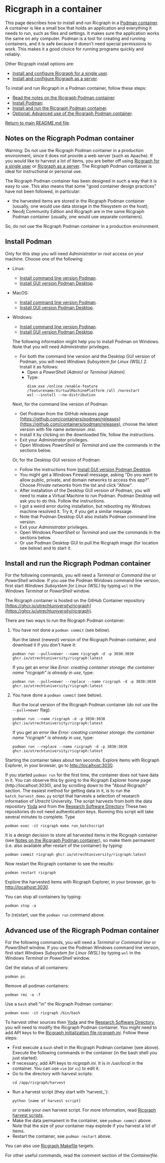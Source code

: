 # Ricgraph in a container
This page describes how to install and run Ricgraph in a 
[Podman container](https://podman.io).
A container is like a small box that holds an application and everything 
it needs to run, such as files and settings. It
makes sure the application works the same on any computer. 
Podman is a tool for creating and running containers, and it
is safe because it doesn't need special permissions to work. 
This makes it a good choice for running programs quickly and reliably.

Other Ricgraph install options are:

* [Install and configure
  Ricgraph for a single user](ricgraph_install_configure.md#install-and-configure-ricgraph).
* [Install and configure
  Ricgraph as a server](ricgraph_as_server.md#ricgraph-as-a-server-on-linux).
 
To install and run Ricgraph in a Podman container, 
follow these steps:

* [Read the notes on the Ricgraph Podman container](#notes-on-the-ricgraph-podman-container).
* [Install Podman](#install-podman).
* [Install and run the Ricgraph Podman container](#install-and-run-the-ricgraph-podman-container).
* [Optional: Advanced use of the Ricgraph Podman container](#advanced-use-of-the-ricgraph-podman-container).

[Return to main README.md file](../README.md#ricgraph---research-in-context-graph).


## Notes on the Ricgraph Podman container
Warning: Do not use the Ricgraph Podman container in a production environment,
since it does not provide a web server (such as Apache).
If you would like to harvest a lot of items, you are better off using 
[Ricgraph for a single user](ricgraph_install_configure.md) or
[Ricgraph as a server](ricgraph_as_server.md).
The Ricgraph Podman container is ideal for instructional or personal use.

The Ricgraph Podman container has been designed in such a way that it is easy to use.
This also means that some "good container design practices" have not been followed,
in particular:

* the harvested items are stored in the Ricgraph Podman container (usually, one would use
  data storage in the filesystem on the host);
* Neo4j Community Edition and Ricgraph are in the same Ricgraph Podman container
  (usually, one would use separate containers).

So, do not use the Ricgraph Podman container in a production environment.


## Install Podman
Only for this step you will need *Administrator* or *root* access on
your machine.
Choose one of the following:

* Linux:
  * [Install command line version 
    Podman](https://podman.io/docs/installation#installing-on-linux).
  * [Install GUI version Podman 
    Desktop](https://podman-desktop.io/docs/installation/linux-install).
* MacOS:
  * [Install command line version
    Podman](https://podman.io/docs/installation#macos).
  * [Install GUI version Podman
    Desktop](https://podman-desktop.io/docs/installation/macos-install).
* Windows:
  * [Install command line version
    Podman](https://podman-desktop.io/docs/installation/windows-install#installing-podman).
  * [Install GUI version Podman
    Desktop](https://podman-desktop.io/docs/installation/windows-install#installing-podman-desktop).
  
  The following information might help you to install Podman on Windows. Note that
  you will need *Administrator* privileges.
  * For both the command line version and the Desktop GUI version of Podman, you will need
    *Windows Subsystem for Linux (WSL) 2*. Install it as follows:
    * Open a *PowerShell (Admin)* or *Terminal (Admin)*. 
    * Type:
      ```
      dism.exe /online /enable-feature /featurename:VirtualMachinePlatform /all /norestart
      wsl --install --no-distribution
      ```

  Next, for the command line version of Podman:
  * Get Podman from the GitHub releases page
    [https://github.com/containers/podman/releases](https://github.com/containers/podman/releases), 
    choose the latest
    version with file name extension .msi.
  * Install it by clicking on the downloaded file, follow the instructions.
  * Exit your *Administrator* privileges.
  * Open Windows *PowerShell* or *Terminal* and use the commands in the sections below.

  Or, for the Desktop GUI version of Podman:
  * Follow the instructions from [Install GUI version Podman
    Desktop](https://podman-desktop.io/docs/installation/windows-install#installing-podman-desktop).
  * You might get a Windows Firewall message, asking "Do you want to allow public, private, and
    domain networks to access this app?". Choose *Private networks* from the list and click "Allow".
  * After installation of the Desktop GUI version of Podman,
    you will need to make a Virtual Machine to run Podman. Podman Desktop
    will ask you to do this. Follow the instructions.
  * I got a weird error during installation, but rebooting my Windows machine resolved it.
    Try it, if you get a similar message.
  * Note that Podman Desktop GUI also installs Podman command line version.
  * Exit your *Administrator* privileges.
  * Open Windows *PowerShell* or *Terminal* and use the commands in the sections below.
  * Or use Podman Desktop GUI to pull the Ricgraph image (for location see below) and
    to start it.


## Install and run the Ricgraph Podman container
For the following commands, you will need a *Terminal* or *Command line* or
*PowerShell* window. If you use the Podman Windows command line version, 
first start *Windows Subsystem for Linux (WSL)* by typing `wsl` in the Windows
*Terminal* or *PowerShell* window.

The Ricgraph container is hosted on the 
GitHub Container repository
[https://ghcr.io/utrechtuniversity/ricgraph](https://ghcr.io/utrechtuniversity/ricgraph).

There are two ways to run the Ricgraph Podman container:

1. You have not done a `podman commit` (see below).

   Run the latest (newest) version of the Ricgraph Podman container, and download it if you don't have it:
   ```
   podman run --pull=newer --name ricgraph -d -p 3030:3030 ghcr.io/utrechtuniversity/ricgraph:latest
   ```
   If you get an error like 
   *Error: creating container storage: the container name "ricgraph" is already in use*, type:
   ```
   podman run --pull=newer --replace --name ricgraph -d -p 3030:3030 ghcr.io/utrechtuniversity/ricgraph:latest
   ```

2. You have done a `podman commit` (see below).

   Run the local version of the Ricgraph Podman container
   (do not use the `--pull=newer` flag):
   ```
   podman run --name ricgraph -d -p 3030:3030 ghcr.io/utrechtuniversity/ricgraph:latest
   ```
   If you get an error like
   *Error: creating container storage: the container name "ricgraph" is already in use*, type:
   ```
   podman run --replace --name ricgraph -d -p 3030:3030 ghcr.io/utrechtuniversity/ricgraph:latest
   ```

 Starting the container takes about ten seconds.
 Explore items with Ricgraph Explorer,
 in your browser, go to
 [http://localhost:3030](http://localhost:3030).

If you started `podman run` for the first time, 
the container does not have data in it. You can observe this by going to the 
Ricgraph Explorer home page (http://localhost:3030),
and by scrolling down to the "About Ricgraph" section.
The easiest method for getting data in it, is to run the `batch_harvest_demo.py` script
that harvests a selection of research information of Utrecht University. 
The script harvests from both
the data repository [Yoda](https://www.uu.nl/en/research/yoda)
and from the 
[Research Software Directory](https://research-software-directory.org)
These two repositories do not need authentication keys.
Running this script will take several minutes to complete.
Type
```
podman exec -it ricgraph make run_batchscript
```

It is a design decision to store all harvested items in the Ricgraph container
(see [Notes on the Ricgraph Podman 
container](#notes-on-the-ricgraph-podman-container)),
so make them permanent (i.e. also available after restart of the container)
by typing:
```
podman commit ricgraph ghcr.io/utrechtuniversity/ricgraph:latest
```

Now restart the Ricgraph container to see the results:
```
podman restart ricgraph
```
Explore the harvested items with Ricgraph Explorer,
in your browser, go to 
[http://localhost:3030](http://localhost:3030).

You can stop all containers by typing:
```
podman stop -a
```
To (re)start, use the `podman run` command above.

## Advanced use of the Ricgraph Podman container
For the following commands, you will need a *Terminal* or *Command line* or
*PowerShell* window. If you use the Podman Windows command line version, 
first start *Windows Subsystem for Linux (WSL)* by typing `wsl` in the Windows
*Terminal* or *PowerShell* window.

Get the status of all containers:
```
podman ps
```

Remove all podman containers:
```
podman rmi -a -f
```

Use a `bash` shell "in" the Ricgraph Podman container:
```
podman exec -it ricgraph /bin/bash
```

To harvest other sources then 
[Yoda](https://www.uu.nl/en/research/yoda)
and the 
[Research Software Directory](https://research-software-directory.org),
you will need to modify the Ricgraph Podman container. You might need to add API keys
to the [Ricgraph initialization file 
*ricgraph.ini*](ricgraph_install_configure.md#ricgraph-initialization-file).
Follow these steps:

* First execute a `bash` shell in the Ricgraph Podman container (see above). Execute the
  following commands in the container (in the bash shell you just started).
* If necessary, add API keys to *ricgraph.ini*. It is in */usr/local* in the container.
  You can use `vim` (or `vi`) to edit it.
* Go to the directory with harvest scripts:
  ```
  cd /app/ricgraph/harvest
  ```
* Run a harvest script (they start with 'harvest_'):
  ```
  python [name of harvest script]
  ```
  or create your own harvest script.
  For more information, read [Ricgraph harvest scripts](ricgraph_harvest_scripts.md).
* Make the data permanent in the container, see `podman commit` above.  
  Note that the size of your container may explode if you harvest a lot of items.
* Restart the container, see `podman restart` above.

You can also use [Ricgraph Makefile](ricgraph_install_configure.md#ricgraph-makefile) targets.

For other useful commands, read the comment section of the *Containerfile*.
